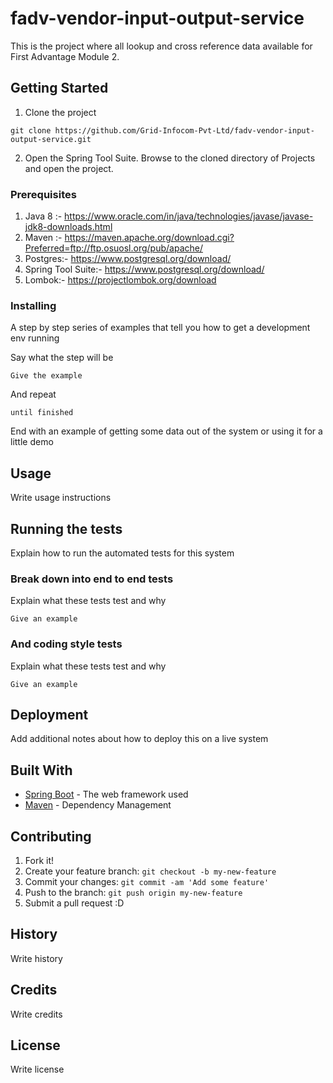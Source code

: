 # fadv-vendor-input-output-service

This is the project where all lookup and cross reference data available for First Advantage Module 2.  

## Getting Started

1. Clone the project 
```
git clone https://github.com/Grid-Infocom-Pvt-Ltd/fadv-vendor-input-output-service.git
```
2. Open the Spring Tool Suite. Browse to the cloned directory of Projects and open the project.

### Prerequisites

1. Java 8 :- https://www.oracle.com/in/java/technologies/javase/javase-jdk8-downloads.html
2. Maven :- https://maven.apache.org/download.cgi?Preferred=ftp://ftp.osuosl.org/pub/apache/
3. Postgres:- https://www.postgresql.org/download/
4. Spring Tool Suite:- https://www.postgresql.org/download/
5. Lombok:- https://projectlombok.org/download

### Installing

A step by step series of examples that tell you how to get a development env running

Say what the step will be

```
Give the example
```

And repeat

```
until finished
```

End with an example of getting some data out of the system or using it for a little demo

## Usage

Write usage instructions


## Running the tests

Explain how to run the automated tests for this system

### Break down into end to end tests

Explain what these tests test and why

```
Give an example
```

### And coding style tests

Explain what these tests test and why

```
Give an example
```

## Deployment

Add additional notes about how to deploy this on a live system

## Built With

* [Spring Boot](https://spring.io/projects/spring-boot) - The web framework used
* [Maven](https://maven.apache.org/) - Dependency Management

## Contributing

1. Fork it!
2. Create your feature branch: `git checkout -b my-new-feature`
3. Commit your changes: `git commit -am 'Add some feature'`
4. Push to the branch: `git push origin my-new-feature`
5. Submit a pull request :D

## History

Write history

## Credits

Write credits

## License

Write license
